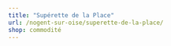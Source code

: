 ```yaml
---
title: "Supérette de la Place"
url: /nogent-sur-oise/superette-de-la-place/
shop: commodité
---
```


